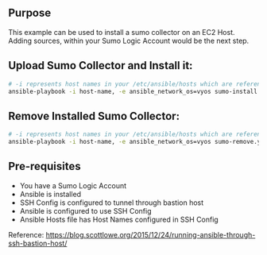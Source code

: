 ## Purpose

This example can be used to install a sumo collector on an EC2 Host. Adding sources, within your Sumo Logic Account would be the next step.

## Upload Sumo Collector and Install it:

```bash
# -i represents host names in your /etc/ansible/hosts which are referenced in your SSH config ~/.ssh/config
ansible-playbook -i host-name, -e ansible_network_os=vyos sumo-install.yml
```

## Remove Installed Sumo Collector:

```bash
# -i represents host names in your /etc/ansible/hosts which are referenced in your SSH config ~/.ssh/config
ansible-playbook -i host-name, -e ansible_network_os=vyos sumo-remove.yml
```

## Pre-requisites
* You have a Sumo Logic Account
* Ansible is installed
* SSH Config is configured to tunnel through bastion host
* Ansible is configured to use SSH Config
* Ansible Hosts file has Host Names configured in SSH Config

Reference: https://blog.scottlowe.org/2015/12/24/running-ansible-through-ssh-bastion-host/
